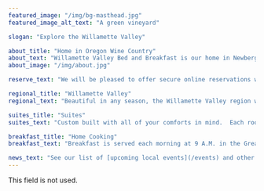 ```yaml
---
featured_image: "/img/bg-masthead.jpg"
featured_image_alt_text: "A green vineyard"

slogan: "Explore the Willamette Valley"

about_title: "Home in Oregon Wine Country"
about_text: "Willamette Valley Bed and Breakfast is our home in Newberg, Oregon and we would love to share it with you. To stay with us you can reserve online now or give us a call. We look forward to seeing you!"
about_image: "/img/about.jpg"

reserve_text: "We will be pleased to offer secure online reservations when we open later this year. For inquiries about advanced reservations feel free to give us a call."

regional_title: "Willamette Valley"
regional_text: "Beautiful in any season, the Willamette Valley region will impress and inspire you. Our home is minutes away from some of the area's best wineries and vineyards."

suites_title: "Suites"
suites_text: "Custom built with all of your comforts in mind.  Each room has a king-sized bed, en-suite bath with heated floors, two-person soaking tub, separate shower, private patio, sitting area with fireplace, and climate control."

breakfast_title: "Home Cooking"
breakfast_text: "Breakfast is served each morning at 9 A.M. in the Great Room.  We look forward to sharing our gourmet breakfast with you and your new friends. Gluten free, vegetarian, allergies and other food restrictions can be accommodated upon request."

news_text: "See our list of [upcoming local events](/events) and other [updates from us](/posts)."
---
```

This field is not used.
